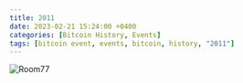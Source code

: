 ```yaml
---
title: 2011  
date: 2023-02-21 15:24:00 +0400
categories: [Bitcoin History, Events]
tags: [bitcoin event, events, bitcoin, history, "2011"]
---
```


![Room77](https://nostr.build/i/nostr.build_9cd1c595b841e85d4dd42bfaeabbe0cc6f00238ede56577f9c15b511c2211c25.gif)

